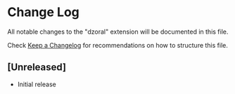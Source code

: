 # Change Log

All notable changes to the "dzoral" extension will be documented in this file.

Check [Keep a Changelog](http://keepachangelog.com/) for recommendations on how to structure this file.

## [Unreleased]

- Initial release